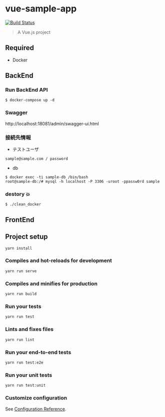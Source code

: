 # vue-sample-app

[![Build Status](https://travis-ci.org/Thirosue/sample-vuejs-front.svg?branch=master)](https://travis-ci.org/Thirosue/sample-vuejs-front)

> A Vue.js project

## Required

* Docker

## BackEnd

### Run BackEnd API

```
$ docker-compose up -d
```

### Swagger

http://localhost:18081/admin/swagger-ui.html

### 接続先情報

* テストユーザ

```
sample@sample.com / password
```

* db

```
$ docker exec -ti sample-db /bin/bash
root@sample-db:/# mysql -h localhost -P 3306 -uroot -ppassw0rd sample
```

### destory :boom:

```
$ ./clean_docker
```

## FrontEnd

## Project setup
```
yarn install
```

### Compiles and hot-reloads for development
```
yarn run serve
```

### Compiles and minifies for production
```
yarn run build
```

### Run your tests
```
yarn run test
```

### Lints and fixes files
```
yarn run lint
```

### Run your end-to-end tests
```
yarn run test:e2e
```

### Run your unit tests
```
yarn run test:unit
```

### Customize configuration
See [Configuration Reference](https://cli.vuejs.org/config/).
